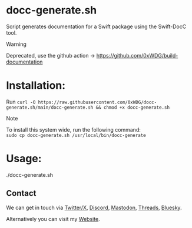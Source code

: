 # docc-generate.sh
Script generates documentation for a Swift package using the Swift-DocC tool.

> [!WARNING]
> Deprecated, use the github action -> https://github.com/0xWDG/build-documentation

# Installation:
Run `curl -O https://raw.githubusercontent.com/0xWDG/docc-generate.sh/main/docc-generate.sh && chmod +x docc-generate.sh`

> [!NOTE]  
> To install this system wide, run the following command:  
> `sudo cp docc-generate.sh /usr/local/bin/docc-generate`

# Usage:
./docc-generate.sh

## Contact

We can get in touch via [Twitter/X](https://twitter.com/0xWDG), [Discord](https://discordapp.com/users/918438083861573692), [Mastodon](https://iosdev.space/@0xWDG), [Threads](https://threads.net/@0xwdg), [Bluesky](https://bsky.app/profile/0xwdg.bsky.social).

Alternatively you can visit my [Website](https://wesleydegroot.nl).
